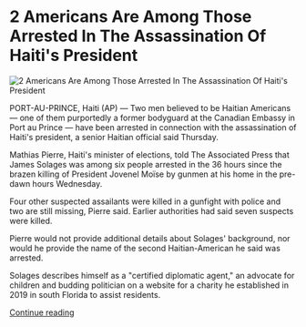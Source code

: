 # 2 Americans Are Among Those Arrested In The Assassination Of Haiti's President

![2 Americans Are Among Those Arrested In The Assassination Of Haiti's President](https://media.npr.org/assets/img/2021/07/08/ap21189560557260-df0049f4c8d47b94d7230ea8df5ce80e972b7d37-s800-c85.webp)

PORT-AU-PRINCE, Haiti (AP) — Two men believed to be Haitian Americans — one of them purportedly a former bodyguard at the Canadian Embassy in Port au Prince — have been arrested in connection with the assassination of Haiti's president, a senior Haitian official said Thursday.

Mathias Pierre, Haiti's minister of elections, told The Associated Press that James Solages was among six people arrested in the 36 hours since the brazen killing of President Jovenel Moïse by gunmen at his home in the pre-dawn hours Wednesday.

Four other suspected assailants were killed in a gunfight with police and two are still missing, Pierre said. Earlier authorities had said seven suspects were killed.

Pierre would not provide additional details about Solages' background, nor would he provide the name of the second Haitian-American he said was arrested.

Solages describes himself as a "certified diplomatic agent," an advocate for children and budding politician on a website for a charity he established in 2019 in south Florida to assist residents.

[Continue reading](http://fumacrom.com/1DO1N)
